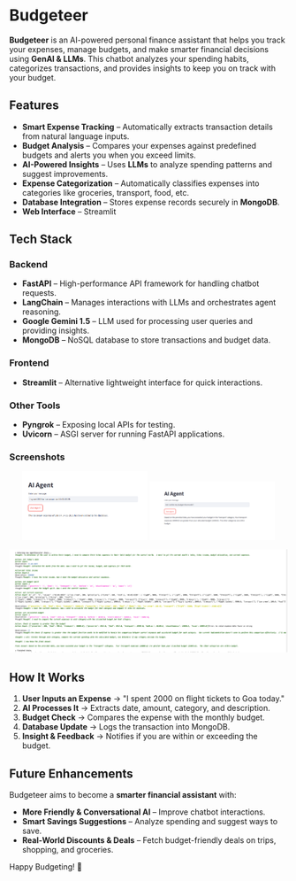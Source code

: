 # Budgeteer

**Budgeteer** is an AI-powered personal finance assistant that helps you track your expenses, manage budgets, and make smarter financial decisions using **GenAI & LLMs**. This chatbot analyzes your spending habits, categorizes transactions, and provides insights to keep you on track with your budget.


## Features

-  **Smart Expense Tracking** – Automatically extracts transaction details from natural language inputs.
-  **Budget Analysis** – Compares your expenses against predefined budgets and alerts you when you exceed limits.
-  **AI-Powered Insights** – Uses **LLMs** to analyze spending patterns and suggest improvements.
-  **Expense Categorization** – Automatically classifies expenses into categories like groceries, transport, food, etc.
-  **Database Integration** – Stores expense records securely in **MongoDB**.
-  **Web Interface** – Streamlit



## Tech Stack

### **Backend**
- **FastAPI** – High-performance API framework for handling chatbot requests.
- **LangChain** – Manages interactions with LLMs and orchestrates agent reasoning.
- **Google Gemini 1.5** – LLM used for processing user queries and providing insights.
- **MongoDB** – NoSQL database to store transactions and budget data.

### **Frontend**
- **Streamlit** – Alternative lightweight interface for quick interactions.

### **Other Tools**
- **Pyngrok** – Exposing local APIs for testing.
- **Uvicorn** – ASGI server for running FastAPI applications.

### Screenshots

<p align="center">
  <img src="screenshots/ice_cream_response.png" width="45%" />
  <img src="screenshots/front_end.png" width="45%" />
</p>

![Expense Analysis](screenshots/thought_chain.png)



## How It Works

1. **User Inputs an Expense** → "I spent 2000 on flight tickets to Goa today."
2. **AI Processes It** → Extracts date, amount, category, and description.
3. **Budget Check** → Compares the expense with the monthly budget.
4. **Database Update** → Logs the transaction into MongoDB.
5. **Insight & Feedback** → Notifies if you are within or exceeding the budget.



## Future Enhancements

Budgeteer aims to become a **smarter financial assistant** with:

-  **More Friendly & Conversational AI** – Improve chatbot interactions.
-  **Smart Savings Suggestions** – Analyze spending and suggest ways to save.
-  **Real-World Discounts & Deals** – Fetch budget-friendly deals on trips, shopping, and groceries.
 
Happy Budgeting! 🎯

